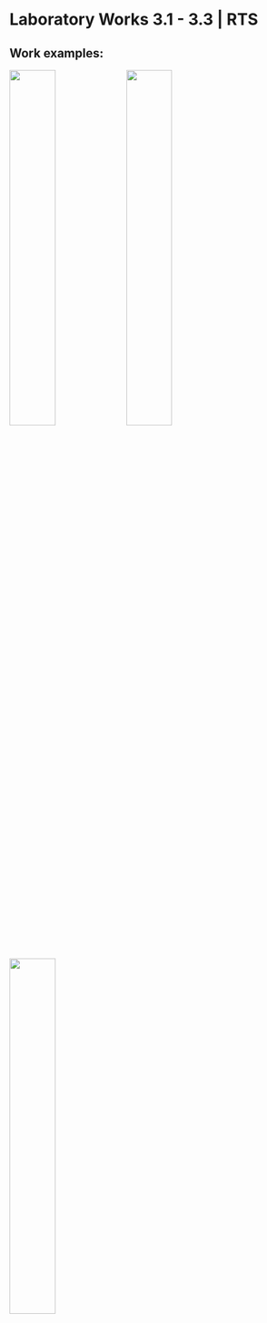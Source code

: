 # Laboratory Works 3.1 - 3.3 | RTS

## Work examples:

<img src="lw_3_1" width="40%">

<img src="lw_3_2" width="40%">

<img src="lw_3_3" width="40%">
